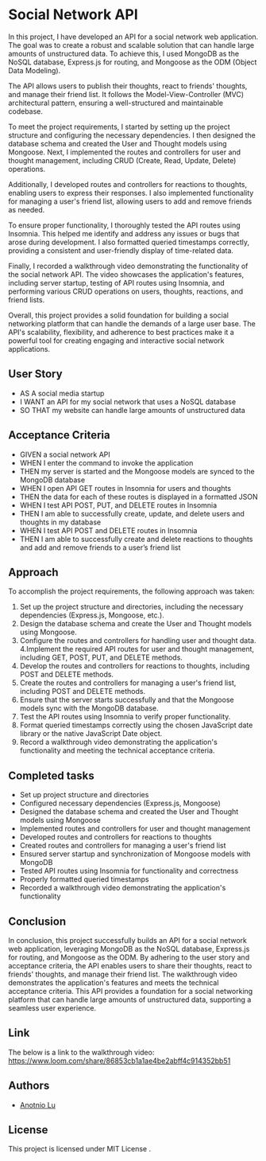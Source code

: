 # Social Network API

In this project, I have developed an API for a social network web application. The goal was to create a robust and scalable solution that can handle large amounts of unstructured data. To achieve this, I used MongoDB as the NoSQL database, Express.js for routing, and Mongoose as the ODM (Object Data Modeling).

The API allows users to publish their thoughts, react to friends' thoughts, and manage their friend list. It follows the Model-View-Controller (MVC) architectural pattern, ensuring a well-structured and maintainable codebase.

To meet the project requirements, I started by setting up the project structure and configuring the necessary dependencies. I then designed the database schema and created the User and Thought models using Mongoose. Next, I implemented the routes and controllers for user and thought management, including CRUD (Create, Read, Update, Delete) operations.

Additionally, I developed routes and controllers for reactions to thoughts, enabling users to express their responses. I also implemented functionality for managing a user's friend list, allowing users to add and remove friends as needed.

To ensure proper functionality, I thoroughly tested the API routes using Insomnia. This helped me identify and address any issues or bugs that arose during development. I also formatted queried timestamps correctly, providing a consistent and user-friendly display of time-related data.

Finally, I recorded a walkthrough video demonstrating the functionality of the social network API. The video showcases the application's features, including server startup, testing of API routes using Insomnia, and performing various CRUD operations on users, thoughts, reactions, and friend lists.

Overall, this project provides a solid foundation for building a social networking platform that can handle the demands of a large user base. The API's scalability, flexibility, and adherence to best practices make it a powerful tool for creating engaging and interactive social network applications.

## User Story

- AS A social media startup
- I WANT an API for my social network that uses a NoSQL database
- SO THAT my website can handle large amounts of unstructured data

## Acceptance Criteria

- GIVEN a social network API
- WHEN I enter the command to invoke the application
- THEN my server is started and the Mongoose models are synced to the MongoDB database
- WHEN I open API GET routes in Insomnia for users and thoughts
- THEN the data for each of these routes is displayed in a formatted JSON
- WHEN I test API POST, PUT, and DELETE routes in Insomnia
- THEN I am able to successfully create, update, and delete users and thoughts in my database
- WHEN I test API POST and DELETE routes in Insomnia
- THEN I am able to successfully create and delete reactions to thoughts and add and remove friends to a user’s friend list

## Approach

To accomplish the project requirements, the following approach was taken:

1. Set up the project structure and directories, including the necessary dependencies (Express.js, Mongoose, etc.).
2. Design the database schema and create the User and Thought models using Mongoose.
3. Configure the routes and controllers for handling user and thought data.
4.Implement the required API routes for user and thought management, including GET, POST, PUT, and DELETE methods.
5. Develop the routes and controllers for reactions to thoughts, including POST and DELETE methods.
6. Create the routes and controllers for managing a user's friend list, including POST and DELETE methods.
7. Ensure that the server starts successfully and that the Mongoose models sync with the MongoDB database.
8. Test the API routes using Insomnia to verify proper functionality.
9. Format queried timestamps correctly using the chosen JavaScript date library or the native JavaScript Date object.
10. Record a walkthrough video demonstrating the application's functionality and meeting the technical acceptance criteria.

## Completed tasks

- Set up project structure and directories
- Configured necessary dependencies (Express.js, Mongoose)
- Designed the database schema and created the User and Thought models using Mongoose
- Implemented routes and controllers for user and thought management
- Developed routes and controllers for reactions to thoughts
- Created routes and controllers for managing a user's friend list
- Ensured server startup and synchronization of Mongoose models with MongoDB
- Tested API routes using Insomnia for functionality and correctness
- Properly formatted queried timestamps
- Recorded a walkthrough video demonstrating the application's functionality

## Conclusion

In conclusion, this project successfully builds an API for a social network web application, leveraging MongoDB as the NoSQL database, Express.js for routing, and Mongoose as the ODM. By adhering to the user story and acceptance criteria, the API enables users to share their thoughts, react to friends' thoughts, and manage their friend list. The walkthrough video demonstrates the application's features and meets the technical acceptance criteria. This API provides a foundation for a social networking platform that can handle large amounts of unstructured data, supporting a seamless user experience.

## Link

The below is a link to the walkthrough video: 
https://www.loom.com/share/86853cb1a1ae4be2abff4c914352bb51 

## Authors

- [Anotnio Lu](https://github.com/Anotnio-Lu)


## License

This project is licensed under MIT License .
